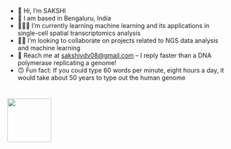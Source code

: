 - 👋 Hi, I’m SAKSHI
- 📍 I am based in Bengaluru, India
- 👩🏻‍💻 I’m currently learning machine learning and its applications in single-cell spatial transcriptomics analysis
- 🤝🏼 I’m looking to collaborate on projects related to NGS data analysis and machine learning
- 📩 Reach me at sakshiydv08@gmail.com – I reply faster than a DNA polymerase replicating a genome!
- 🙃 Fun fact: If you could type 60 words per minute, eight hours a day, it would take about 50 years to type out the human genome 
   
<!---
sakshiy08/sakshiy08 is a ✨ special ✨ repository because its `README.md` (this file) appears on your GitHub profile.
You can click the Preview link to take a look at your changes.
--->


<h1>
  <img src="https://i.giphy.com/media/v1.Y2lkPTc5MGI3NjExYndxamFwdnE1cGw3aTY4NDd1cGpwam12bjVxNWsycnloazA0NDhkbCZlcD12MV9pbnRlcm5hbF9naWZfYnlfaWQmY3Q9Zw/YlmI36YAWe7KScC7hK/giphy.gif" width="100px"/>
</h1>










